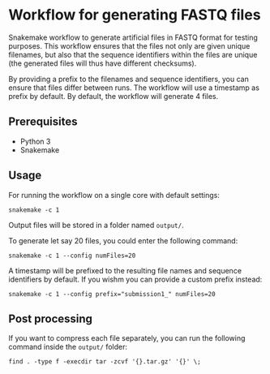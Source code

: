 # Workflow for generating FASTQ files

Snakemake workflow to generate artificial files in FASTQ format for testing
purposes. This workflow ensures that the files not only are given unique
filenames, but also that the sequence identifiers within the files are unique
(the generated files will thus have different checksums).

By providing a prefix to the filenames and sequence identifiers, you can ensure 
that files differ between runs. The workflow will use a timestamp as
prefix by default. By default, the workflow will generate 4 files.


## Prerequisites

* Python 3
* Snakemake


## Usage

For running the workflow on a single core with default settings:

```
snakemake -c 1
```

Output files will be stored in a folder named `output/`.

To generate let say 20 files, you could enter the following 
command:

```
snakemake -c 1 --config numFiles=20
```

A timestamp will be prefixed to the resulting file names and sequence identifiers by default. If you wishm you can provide a custom prefix instead:

```
snakemake -c 1 --config prefix="submission1_" numFiles=20
```


## Post processing

If you want to compress each file separately, you can run the following
command inside the `output/` folder:

```
find . -type f -execdir tar -zcvf '{}.tar.gz' '{}' \;
```
